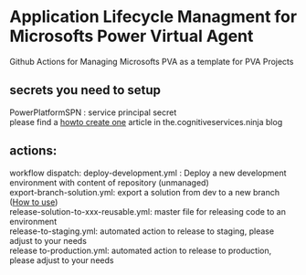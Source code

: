 # Application Lifecycle Managment for Microsofts Power Virtual Agent
Github Actions for Managing Microsofts PVA as a template for PVA Projects

## secrets you need to setup 
PowerPlatformSPN : service principal secret  
please find a [howto create one](https://the.cognitiveservices.ninja/build-your-first-voice-bot-with-microsoft-power-virtual-agent-3e71f8531c3a) article in the.cognitiveservices.ninja blog


## actions:
workflow dispatch:
deploy-development.yml :  Deploy a new development environment with content of repository (unmanaged)  
export-branch-solution.yml: export a solution from dev to a new branch ([How to use](https://the.cognitiveservices.ninja/build-your-first-voice-bot-with-microsoft-power-virtual-agent-3e71f8531c3a))   
release-solution-to-xxx-reusable.yml: master file for releasing code to an environment  
release-to-staging.yml: automated action to release to staging, please adjust to your needs  
release to-production.yml:  automated action to release to production, please adjust to your needs  

